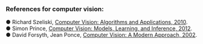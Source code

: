 ### References for computer vision:

●	Richard Szeliski, [Computer Vision: Algorithms and Applications, 2010](https://www.amazon.com/Computer-Vision-Algorithms-Applications-Science/dp/1848829345/ref=as_li_ss_tl?_encoding=UTF8&psc=1&refRID=D3KAKQ6RAYTHZKNC8X7R&linkCode=sl1&tag=inspiredalgor-20&linkId=85f225fb4a570ff4f8132fd3a6c48bb3&language=en_US). <br>
●	Simon Prince, [Computer Vision: Models, Learning, and Inference, 2012](https://www.amazon.com/Computer-Vision-Models-Learning-Inference/dp/1107011795/ref=as_li_ss_tl?_encoding=UTF8&psc=1&refRID=D3KAKQ6RAYTHZKNC8X7R&linkCode=sl1&tag=inspiredalgor-20&linkId=17dcc8453f99eb7c5bb585e4e188d7f8&language=en_US). <br>
●	David Forsyth, Jean Ponce, [Computer Vision: A Modern Approach, 2002](https://www.amazon.com/Computer-Vision-Modern-Approach-2nd/dp/013608592X/ref=as_li_ss_tl?ie=UTF8&linkCode=sl1&tag=inspiredalgor-20&linkId=b4f5ce68c287d64792469ccbd11a7515&language=en_US).
